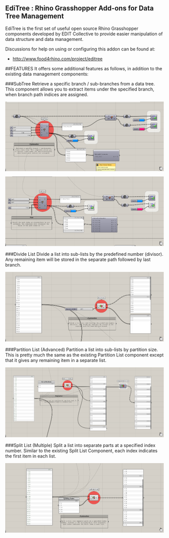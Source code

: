 ## EdiTree : Rhino Grasshopper Add-ons for Data Tree Management

EdiTree is the first set of useful open source Rhino Grasshopper components developed by EDIT Collective to provide easier manipulation of data structure and data management.

Discussions for help on using or configuring this addon can be found at:
* http://www.food4rhino.com/project/editree



##FEATURES
It offers some additional features as follows, in addition to the existing data management components:

###SubTree
Retrieve a specific branch / sub-branches from a data tree. This component allows you to extract items under the specified branch, when branch path indices are assigned.

![SubTree1](images/Sub_Tree.png)

![SubTree2](images/Sub_Tree2.png)

###Divide List
Divide a list into sub-lists by the predefined number (divisor). Any remaining item will be stored in the separate path followed by last branch.

![DivideList](images/Divide_List.png)

###Partition List (Advanced)
Partition a list into sub-lists by partition size. This is pretty much the same as the existing Partition List component except that it gives any remaining item in a separate list.

![PartitionList](images/Partition_List_adv.png)

###Split List (Multiple)
Split a list into separate parts at a specified index number. Similar to the existing Split List Component, each index indicates the first item in each list.

![SplitListMulti](images/Split_Multi_List.png)

